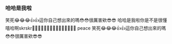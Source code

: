 ### 哈哈是我啦
笑死😂😂😂👍👍這你自己想出來的嗎😳😳很厲害欸😎😎 哈哈是我啦你是不是很懂嘻哈啊skrskr🤙🤙🤙😎😎😎👊👊👊🖕🖕🖕🖖🖖🖖 peace 笑死😂😂😂👍👍這你自己想出來的嗎😳😳很厲害欸😎😎

<!--
**xue-yuan/xue-yuan** is a ✨ _special_ ✨ repository because its `README.md` (this file) appears on your GitHub profile.

Here are some ideas to get you started:

- 🔭 I’m currently working on ...
- 🌱 I’m currently learning ...
- 👯 I’m looking to collaborate on ...
- 🤔 I’m looking for help with ...
- 💬 Ask me about ...
- 📫 How to reach me: ...
- 😄 Pronouns: ...
- ⚡ Fun fact: ...
-->
